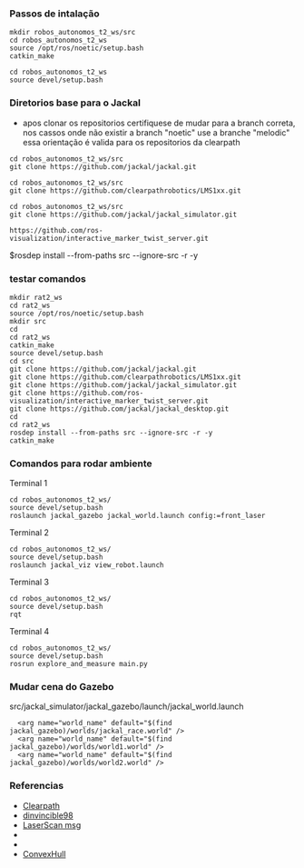 ### Passos de intalação
    

```shell
mkdir robos_autonomos_t2_ws/src
cd robos_autonomos_t2_ws
source /opt/ros/noetic/setup.bash
catkin_make
```

```shell
cd robos_autonomos_t2_ws
source devel/setup.bash
```

### Diretorios base para o Jackal

- apos clonar os repositorios certifiquese de mudar para a branch correta, nos cassos onde não existir a branch "noetic" use a branche "melodic" essa orientação é valida para os repositorios da clearpath

```
cd robos_autonomos_t2_ws/src
git clone https://github.com/jackal/jackal.git
```

```
cd robos_autonomos_t2_ws/src
git clone https://github.com/clearpathrobotics/LMS1xx.git
```

```
cd robos_autonomos_t2_ws/src
git clone https://github.com/jackal/jackal_simulator.git
```

```
https://github.com/ros-visualization/interactive_marker_twist_server.git
```

$rosdep install --from-paths src --ignore-src -r -y

### testar comandos

```
mkdir rat2_ws
cd rat2_ws
source /opt/ros/noetic/setup.bash
mkdir src
cd
cd rat2_ws
catkin_make
source devel/setup.bash
cd src
git clone https://github.com/jackal/jackal.git
git clone https://github.com/clearpathrobotics/LMS1xx.git
git clone https://github.com/jackal/jackal_simulator.git
git clone https://github.com/ros-visualization/interactive_marker_twist_server.git
git clone https://github.com/jackal/jackal_desktop.git
cd
cd rat2_ws
rosdep install --from-paths src --ignore-src -r -y
catkin_make
```

### Comandos para rodar ambiente

Terminal 1
```
cd robos_autonomos_t2_ws/
source devel/setup.bash
roslaunch jackal_gazebo jackal_world.launch config:=front_laser

```

Terminal 2
```
cd robos_autonomos_t2_ws/
source devel/setup.bash
roslaunch jackal_viz view_robot.launch
```

Terminal 3
```
cd robos_autonomos_t2_ws/
source devel/setup.bash
rqt
```

Terminal 4
```
cd robos_autonomos_t2_ws/
source devel/setup.bash
rosrun explore_and_measure main.py
```

### Mudar cena do Gazebo

src/jackal_simulator/jackal_gazebo/launch/jackal_world.launch
```
  <arg name="world_name" default="$(find jackal_gazebo)/worlds/jackal_race.world" /> 
  <arg name="world_name" default="$(find jackal_gazebo)/worlds/world1.world" />
  <arg name="world_name" default="$(find jackal_gazebo)/worlds/world2.world" />
```

### Referencias

- [Clearpath](https://www.clearpathrobotics.com/assets/guides/noetic/jackal/simulation.html0)
- [dinvincible98](https://github.com/dinvincible98/Jackal_ROS_Noetic_Bringup)
- [LaserScan msg](http://docs.ros.org/en/noetic/api/sensor_msgs/html/msg/LaserScan.html) 
- []()
- []()
- [ConvexHull](https://docs.scipy.org/doc/scipy/reference/generated/scipy.spatial.ConvexHull.html)
